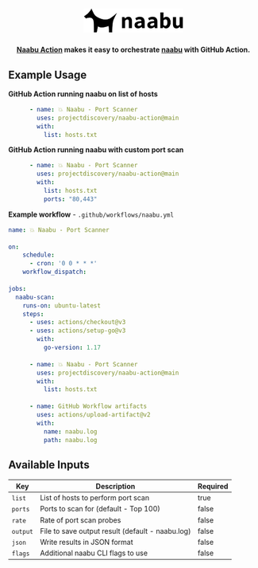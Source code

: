 <h1 align="center">
  <img src="https://github.com/projectdiscovery/naabu/blob/master/static/naabu-logo.png" alt="naabu" width="200px">
  <br>
</h1>

<h4 align="center"><a href="https://github.com/projectdiscovery/naabu-action">Naabu Action</a> makes it easy to orchestrate <a href="https://github.com/projectdiscovery/naabu">naabu</a> with GitHub Action.</h4>



Example Usage
-----

**GitHub Action running naabu on list of hosts**

```yaml
      - name: 💥 Naabu - Port Scanner
        uses: projectdiscovery/naabu-action@main
        with:
          list: hosts.txt
```

**GitHub Action running naabu with custom port scan**

```yaml
      - name: 💥 Naabu - Port Scanner
        uses: projectdiscovery/naabu-action@main
        with:
          list: hosts.txt
          ports: "80,443"
```

**Example workflow** - `.github/workflows/naabu.yml`


```yaml
name: 💥 Naabu - Port Scanner

on:
    schedule:
      - cron: '0 0 * * *'
    workflow_dispatch:

jobs:
  naabu-scan:
    runs-on: ubuntu-latest
    steps:
      - uses: actions/checkout@v3
      - uses: actions/setup-go@v3
        with:
          go-version: 1.17

      - name: 💥 Naabu - Port Scanner
        uses: projectdiscovery/naabu-action@main
        with:
          list: hosts.txt

      - name: GitHub Workflow artifacts
        uses: actions/upload-artifact@v2
        with:
          name: naabu.log
          path: naabu.log
```


Available Inputs
------

| Key      | Description                                      | Required |
|----------|--------------------------------------------------|----------|
| `list`   | List of hosts to perform port scan               | true     |
| `ports`  | Ports to scan for (default - Top 100)            | false    |
| `rate`   | Rate of port scan probes                         | false    |
| `output` | File to save output result (default - naabu.log) | false    |
| `json`   | Write results in JSON format                     | false    |
| `flags`  | Additional naabu CLI flags to use                | false    |
